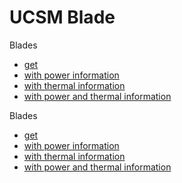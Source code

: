 # UCSM Blade

Blades
- [get](./BladesGet.md)
- [with power information](./BladesPower.md)
- [with thermal information](./BladesThermal.md)
- [with power and thermal information](./BladesEnv.md)

Blades
- [get](./BladeGet.md)
- [with power information](./BladePower.md)
- [with thermal information](./BladeThermal.md)
- [with power and thermal information](./BladeEnv.md)
